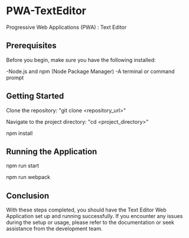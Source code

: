 # PWA-TextEditor
Progressive Web Applications (PWA) : Text Editor

## Prerequisites
Before you begin, make sure you have the following installed:

-Node.js and npm (Node Package Manager)
-A terminal or command prompt

## Getting Started
Clone the repository:  "git clone <repository_url>"

Navigate to the project directory: "cd <project_directory>"

npm install

## Running the Application

npm run start

npm run webpack

## Conclusion
With these steps completed, you should have the Text Editor Web Application set up and running successfully. If you encounter any issues during the setup or usage, please refer to the documentation or seek assistance from the development team.

